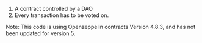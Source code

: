 1. A contract controlled by a DAO
2. Every transaction has to be voted on.

Note: This code is using Openzeppelin contracts Version 4.8.3, and has not been updated for version 5.